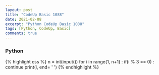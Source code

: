 ```yaml
---
layout: post
title: "CodeUp Basic 1088"
date: 2021-02-08
excerpt: "Python CodeUp Basic 1088"
tags: [Python, CodeUp, Basic]
comments: true
---
```


### Python
{% highlight css %}
n = int(input())
for i in range(1, n+1) :
    if(i % 3 == 0) : continue
    print(i, end= ' ')
{% endhighlight %}
